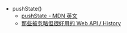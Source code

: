 - pushState()
  - [pushState - MDN 英文](https://developer.mozilla.org/en-US/docs/Web/API/History/pushState)
  - [那些被忽略但很好用的 Web API / History](https://ithelp.ithome.com.tw/articles/10273613)